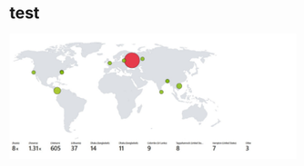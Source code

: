 # test

![this is my image](https://github.com/Roo87roo/test/blob/main/Windows-RDP-AUTH-Fail%20(before).jpg?raw=true)
